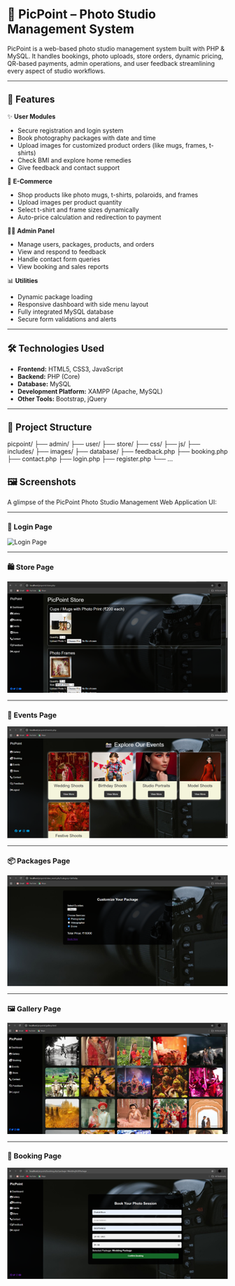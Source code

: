 # 📸 PicPoint – Photo Studio Management System
PicPoint is a web-based photo studio management system built with PHP &amp; MySQL. It handles bookings, photo uploads, store orders, dynamic pricing, QR-based payments, admin operations, and user feedback streamlining every aspect of studio workflows.

---

## 🚀 Features

✨ **User Modules**
- Secure registration and login system
- Book photography packages with date and time
- Upload images for customized product orders (like mugs, frames, t-shirts)
- Check BMI and explore home remedies
- Give feedback and contact support

🛒 **E-Commerce**
- Shop products like photo mugs, t-shirts, polaroids, and frames
- Upload images per product quantity
- Select t-shirt and frame sizes dynamically
- Auto-price calculation and redirection to payment

🧑‍💼 **Admin Panel**
- Manage users, packages, products, and orders
- View and respond to feedback
- Handle contact form queries
- View booking and sales reports

📊 **Utilities**
- Dynamic package loading
- Responsive dashboard with side menu layout
- Fully integrated MySQL database
- Secure form validations and alerts

---

## 🛠️ Technologies Used

- **Frontend:** HTML5, CSS3, JavaScript
- **Backend:** PHP (Core)
- **Database:** MySQL
- **Development Platform:** XAMPP (Apache, MySQL)
- **Other Tools:** Bootstrap, jQuery

---

## 📂 Project Structure
picpoint/
├── admin/
├── user/
├── store/
├── css/
├── js/
├── includes/
├── images/
├── database/
├── feedback.php
├── booking.php
├── contact.php
├── login.php
├── register.php
└── ...

## 🖼️ Screenshots

A glimpse of the PicPoint Photo Studio Management Web Application UI:

---

### 🔐 Login Page  
![Login Page]("C:\xampp\htdocs\picpoint\screenshots\login.png.png")

---

### 🛍️ Store Page  
![Store Page](screenshots/store.png)

---

### 🎉 Events Page  
![Events Page](screenshots/events.png)

---

### 📦 Packages Page  
![Packages Page](screenshots/package.png)

---

### 🖼️ Gallery Page  
![Gallery Page](screenshots/gallery.png)

---

### 📅 Booking Page  
![Booking Page](screenshots/booking.png)

